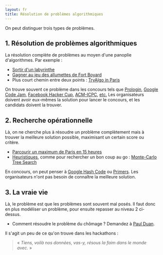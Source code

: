 ```yaml
---
layout: fr
title: Résolution de problèmes algorithmiques
---
```


On peut distinguer trois types de problèmes.

## 1. Résolution de problèmes algorithmiques

La résolution complète de problèmes au moyen d'une panoplie d'algorithmes. Par exemple :

- [Sortir d'un labyrinthe](http://tryalgo.org/tp4/)
- [Gagner au jeu des allumettes de Fort Boyard](http://jill-jenn.net/codeweek/1-quartdesinge.html)
- Plus court chemin entre deux points : [TryAlgo in Paris](http://nbviewer.jupyter.org/github/jilljenn/tryalgo/blob/master/examples/TryAlgo%20Maps%20in%20Paris.ipynb)

On trouve souvent ce problème dans les concours tels que [Prologin](https://prologin.org), [Google Code Jam](https://code.google.com/codejam/), [Facebook Hacker Cup](https://www.facebook.com/hackercup), [ACM-ICPC](/acm/), [etc.](http://jill-jenn.net/codeweek/4-competitions.html) Les organisateurs doivent avoir eux-mêmes la solution pour lancer le concours, et les candidats doivent la trouver.

## 2. Recherche opérationnelle

Là, on ne cherche plus à résoudre un problème complètement mais à trouver la meilleure solution possible, maximisant un certain score ou critère.

- [Parcourir un maximum de Paris en 15 heures](http://jill-jenn.net/codeweek/3-exploration-paris.html)
- [Heuristiques](https://fr.wikipedia.org/wiki/Heuristique_(mathématiques)), comme pour rechercher un bon coup au go : [Monte-Carlo Tree Search](https://en.wikipedia.org/wiki/Monte_Carlo_tree_search)

En concours, on peut penser à [Google Hash Code](https://hashcode.withgoogle.com) ou [Primers](http://primers.xyz). Les organisateurs n'ont pas besoin de connaître la meilleure solution.

## 3. La vraie vie

Là, le problème est que les problèmes sont souvent mal posés. Il faut donc en plus modéliser un problème, pour ensuite repasser au niveau 2 ci-dessus.

- Comment résoudre le problème du chômage ? Demandez à [Paul Duan](http://www.lefigaro.fr/emploi/2016/01/27/09005-20160127ARTFIG00025-paul-duan-le-petit-genie-qui-veut-resoudre-le-chomage-en-france.php).

Il s'agit un peu de ce qu'on trouve dans les hackathons :

> « *Tiens, voilà nos données, vas-y, résous la faim dans le monde avec.* »
